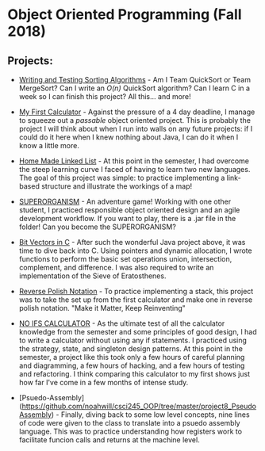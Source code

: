 # Object Oriented Programming (Fall 2018)

## Projects: 
* [Writing and Testing Sorting Algorithms](https://github.com/noahwill/csci245_OOP/tree/master/project1_SortingAlgs) - Am I Team QuickSort or Team MergeSort? Can I write an *O(n)* QuickSort algorithm? Can I learn C in a week so I can finish this project? All this... and more!

* [My First Calculator](https://github.com/noahwill/csci245_OOP/tree/master/project2_4FuncCalc) - Against the pressure of a 4 day deadline, I manage to squeeze out a *passable* object oriented project. This is probably the project I will think about when I run into walls on any future projects: if I could do it here when I knew nothing about Java, I can do it when I know a little more. 

* [Home Made Linked List](https://github.com/noahwill.csci245_OOP/tree/master/project3_LinkedList) - At this point in the semester, I had overcome the steep learning curve I faced of having to learn two new languages. The goal of this project was simple: to practice implementing a link-based structure and illustrate the workings of a map!

* [SUPERORGANISM](https://github.com/noahwill/csci245_OOP/tree/master/project4_SUPERORGANISM) - An adventure game! Working with one other student, I practiced responsible object oriented design and an agile development workflow. If you want to play, there is a .jar file in the folder! Can you become the SUPERORGANISM?

* [Bit Vectors in C](https://github.com/noahwill/csci245_OOP/tree/master/project5_BitVector) - After such the wonderful Java project above, it was time to dive back into C. Using pointers and dynamic allocation, I wrote functions to perform the basic set operations union, intersection, complement, and difference. I was also required to write an implementation of the Sieve of Eratosthenes.

* [Reverse Polish Notation](https://github.com/noahwill/csci245_OOP/tree/master/project6_RPNCalc) - To practice implementing a stack, this project was to take the set up from the first calculator and make one in reverse polish notation. "Make it Matter, Keep Reinventing"

* [NO IFS CALCULATOR](https://github.com/noahwill/csci245_OOP/tree/master/project7_NoIfCalc) - As the ultimate test of all the calculator knowledge from the semester and some principles of good design, I had to write a calculator without using any if statements. I practiced using the strategy, state, and singleton design patterns. At this point in the semester, a project like this took only a few hours of careful planning and diagramming, a few hours of hacking, and a few hours of testing and refactoring. I think comparing this calculator to my first shows just how far I've come in a few months of intense study.

* [Psuedo-Assembly] (https://github.com/noahwill/csci245_OOP/tree/master/project8_PseudoAssembly) - Finally, diving back to some low level concepts, nine lines of code were given to the class to translate into a psuedo assembly language. This was to practice understanding how registers work to facilitate funcion calls and returns at the machine level.

